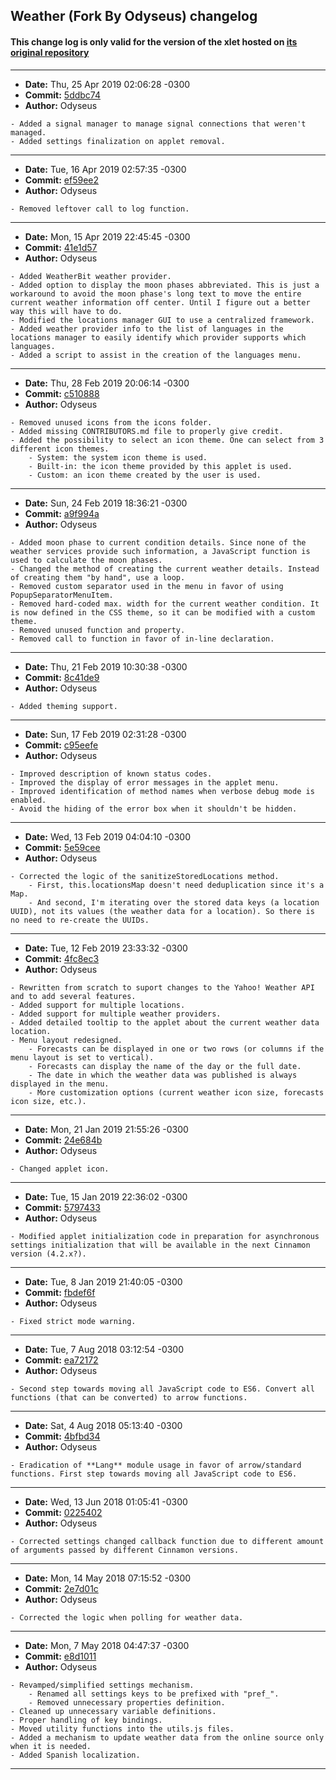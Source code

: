 ## Weather (Fork By Odyseus) changelog

#### This change log is only valid for the version of the xlet hosted on [its original repository](https://gitlab.com/Odyseus/CinnamonTools)

***

- **Date:** Thu, 25 Apr 2019 02:06:28 -0300
- **Commit:** [5ddbc74](https://gitlab.com/Odyseus/CinnamonTools/commit/5ddbc74)
- **Author:** Odyseus

```
- Added a signal manager to manage signal connections that weren't managed.
- Added settings finalization on applet removal.

```

***

- **Date:** Tue, 16 Apr 2019 02:57:35 -0300
- **Commit:** [ef59ee2](https://gitlab.com/Odyseus/CinnamonTools/commit/ef59ee2)
- **Author:** Odyseus

```
- Removed leftover call to log function.

```

***

- **Date:** Mon, 15 Apr 2019 22:45:45 -0300
- **Commit:** [41e1d57](https://gitlab.com/Odyseus/CinnamonTools/commit/41e1d57)
- **Author:** Odyseus

```
- Added WeatherBit weather provider.
- Added option to display the moon phases abbreviated. This is just a workaround to avoid the moon phase's long text to move the entire current weather information off center. Until I figure out a better way this will have to do.
- Modified the locations manager GUI to use a centralized framework.
- Added weather provider info to the list of languages in the locations manager to easily identify which provider supports which languages.
- Added a script to assist in the creation of the languages menu.

```

***

- **Date:** Thu, 28 Feb 2019 20:06:14 -0300
- **Commit:** [c510888](https://gitlab.com/Odyseus/CinnamonTools/commit/c510888)
- **Author:** Odyseus

```
- Removed unused icons from the icons folder.
- Added missing CONTRIBUTORS.md file to properly give credit.
- Added the possibility to select an icon theme. One can select from 3 different icon themes.
    - System: the system icon theme is used.
    - Built-in: the icon theme provided by this applet is used.
    - Custom: an icon theme created by the user is used.

```

***

- **Date:** Sun, 24 Feb 2019 18:36:21 -0300
- **Commit:** [a9f994a](https://gitlab.com/Odyseus/CinnamonTools/commit/a9f994a)
- **Author:** Odyseus

```
- Added moon phase to current condition details. Since none of the weather services provide such information, a JavaScript function is used to calculate the moon phases.
- Changed the method of creating the current weather details. Instead of creating them "by hand", use a loop.
- Removed custom separator used in the menu in favor of using PopupSeparatorMenuItem.
- Removed hard-coded max. width for the current weather condition. It is now defined in the CSS theme, so it can be modified with a custom theme.
- Removed unused function and property.
- Removed call to function in favor of in-line declaration.

```

***

- **Date:** Thu, 21 Feb 2019 10:30:38 -0300
- **Commit:** [8c41de9](https://gitlab.com/Odyseus/CinnamonTools/commit/8c41de9)
- **Author:** Odyseus

```
- Added theming support.

```

***

- **Date:** Sun, 17 Feb 2019 02:31:28 -0300
- **Commit:** [c95eefe](https://gitlab.com/Odyseus/CinnamonTools/commit/c95eefe)
- **Author:** Odyseus

```
- Improved description of known status codes.
- Improved the display of error messages in the applet menu.
- Improved identification of method names when verbose debug mode is enabled.
- Avoid the hiding of the error box when it shouldn't be hidden.

```

***

- **Date:** Wed, 13 Feb 2019 04:04:10 -0300
- **Commit:** [5e59cee](https://gitlab.com/Odyseus/CinnamonTools/commit/5e59cee)
- **Author:** Odyseus

```
- Corrected the logic of the sanitizeStoredLocations method.
    - First, this.locationsMap doesn't need deduplication since it's a Map.
    - And second, I'm iterating over the stored data keys (a location UUID), not its values (the weather data for a location). So there is no need to re-create the UUIDs.

```

***

- **Date:** Tue, 12 Feb 2019 23:33:32 -0300
- **Commit:** [4fc8ec3](https://gitlab.com/Odyseus/CinnamonTools/commit/4fc8ec3)
- **Author:** Odyseus

```
- Rewritten from scratch to suport changes to the Yahoo! Weather API and to add several features.
- Added support for multiple locations.
- Added support for multiple weather providers.
- Added detailed tooltip to the applet about the current weather data location.
- Menu layout redesigned.
    - Forecasts can be displayed in one or two rows (or columns if the menu layout is set to vertical).
    - Forecasts can display the name of the day or the full date.
    - The date in which the weather data was published is always displayed in the menu.
    - More customization options (current weather icon size, forecasts icon size, etc.).

```

***

- **Date:** Mon, 21 Jan 2019 21:55:26 -0300
- **Commit:** [24e684b](https://gitlab.com/Odyseus/CinnamonTools/commit/24e684b)
- **Author:** Odyseus

```
- Changed applet icon.

```

***

- **Date:** Tue, 15 Jan 2019 22:36:02 -0300
- **Commit:** [5797433](https://gitlab.com/Odyseus/CinnamonTools/commit/5797433)
- **Author:** Odyseus

```
- Modified applet initialization code in preparation for asynchronous settings initialization that will be available in the next Cinnamon version (4.2.x?).

```

***

- **Date:** Tue, 8 Jan 2019 21:40:05 -0300
- **Commit:** [fbdef6f](https://gitlab.com/Odyseus/CinnamonTools/commit/fbdef6f)
- **Author:** Odyseus

```
- Fixed strict mode warning.

```

***

- **Date:** Tue, 7 Aug 2018 03:12:54 -0300
- **Commit:** [ea72172](https://gitlab.com/Odyseus/CinnamonTools/commit/ea72172)
- **Author:** Odyseus

```
- Second step towards moving all JavaScript code to ES6. Convert all functions (that can be converted) to arrow functions.

```

***

- **Date:** Sat, 4 Aug 2018 05:13:40 -0300
- **Commit:** [4bfbd34](https://gitlab.com/Odyseus/CinnamonTools/commit/4bfbd34)
- **Author:** Odyseus

```
- Eradication of **Lang** module usage in favor of arrow/standard functions. First step towards moving all JavaScript code to ES6.

```

***

- **Date:** Wed, 13 Jun 2018 01:05:41 -0300
- **Commit:** [0225402](https://gitlab.com/Odyseus/CinnamonTools/commit/0225402)
- **Author:** Odyseus

```
- Corrected settings changed callback function due to different amount of arguments passed by different Cinnamon versions.

```

***

- **Date:** Mon, 14 May 2018 07:15:52 -0300
- **Commit:** [2e7d01c](https://gitlab.com/Odyseus/CinnamonTools/commit/2e7d01c)
- **Author:** Odyseus

```
- Corrected the logic when polling for weather data.

```

***

- **Date:** Mon, 7 May 2018 04:47:37 -0300
- **Commit:** [e8d1011](https://gitlab.com/Odyseus/CinnamonTools/commit/e8d1011)
- **Author:** Odyseus

```
- Revamped/simplified settings mechanism.
    - Renamed all settings keys to be prefixed with "pref_".
    - Removed unnecessary properties definition.
- Cleaned up unnecessary variable definitions.
- Proper handling of key bindings.
- Moved utility functions into the utils.js files.
- Added a mechanism to update weather data from the online source only when it is needed.
- Added Spanish localization.

```

***
